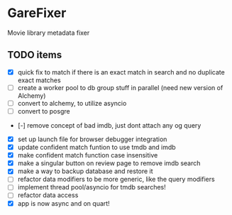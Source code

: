 # GareFixer

Movie library metadata fixer

## TODO items

- [x] quick fix to match if there is an exact match in search and no duplicate exact matches
- [ ] create a worker pool to db group stuff in parallel (need new version of Alchemy)
- [ ] convert to alchemy, to utilize asyncio
- [ ] convert to posgre
- [-] remove concept of bad imdb, just dont attach any og query
- [x] set up launch file for browser debugger integration
- [x] update confident  match funtion to use tmdb and imdb
- [x] make confident match function case insensitive
- [x] make a singular button on review page to remove imdb search
- [x] make a way to backup database and restore it
- [ ] refactor data modifiers to be more generic, like the query modifiers
- [ ] implement thread pool/asyncio for tmdb searches!
- [ ] refactor data access
- [x] app is now async and on quart!
